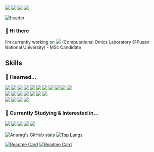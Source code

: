 <a href="https://www.instagram.com/do.hyen28/" target="_blank"><img src="https://img.shields.io/badge/do.hyen28%20-E4405F?style=for-the-badge&logo=instagram&logoColor=white"/></a>
<a href="https://twitter.com/i/flow/login?redirect_after_login=%2Fhwangdohyun9004" target="_blank"><img src="https://img.shields.io/badge/@hwangdohyun9004%20-000000?style=for-the-badge&logo=x&logoColor=white"/></a>
<a href="hdh1028@pusan.ac.kr" target="_blank"><img src="https://img.shields.io/badge/hdh1028@pusan.ac.kr%20-EA4335?style=for-the-badge&logo=Gmail&logoColor=white"/></a>
<a href="hdh1028@naver.com" target="_blank"><img src="https://img.shields.io/badge/hdh1028@naver.com%20-03C75A?style=for-the-badge&logo=Naver&logoColor=white"/></a>

![header](https://capsule-render.vercel.app/api?type=soft&height=300&color=000000&text=Welcome%20to%20Dohyun's%20Github!&fontColor=ffffff&fontSize=56&animation=fadeIn)

### 🍑 Hi there 
I’m currently working on <a href="https://pnucolab.com/" target="_blank"><img src="https://img.shields.io/badge/PNUCOLAB%20-F9AB00?style=for-the-badge&logoColor=white"/></a>
 (Computational Omics Laboratory @Pusan National University) - MSc Candidate

## Skills
### 📖 I learned...
<a target="_blank"><img src="https://img.shields.io/badge/Python-3776AB?style=for-the-badge&logo=Python&logoColor=FFFFFF"/></a>
<a target="_blank"><img src="https://img.shields.io/badge/JavaScript-F7DF1E?style=for-the-badge&logo=JavaScript&logoColor=FFFFFF"/></a>
<a target="_blank"><img src="https://img.shields.io/badge/Java-000000?style=for-the-badge&logo=OpenJDK&logoColor=FFFFFF"/></a>
<a target="_blank"><img src="https://img.shields.io/badge/html5-E34F26?style=for-the-badge&logo=html5&logoColor=FFFFFF"/></a>
<a target="_blank"><img src="https://img.shields.io/badge/css3-1572B6?style=for-the-badge&logo=css3&logoColor=FFFFFF"/></a>
<a target="_blank"><img src="https://img.shields.io/badge/svelte-FF3E00?style=for-the-badge&logo=svelte&logoColor=FFFFFF"/></a>
<a target="_blank"><img src="https://img.shields.io/badge/R-276DC3?style=for-the-badge&logo=R&logoColor=FFFFFF"/></a>
<a target="_blank"><img src="https://img.shields.io/badge/MATLAB-071D49?style=for-the-badge"/></a>
<a target="_blank"><img src="https://img.shields.io/badge/csharp-512BD4?style=for-the-badge&logo=csharp&logoColor=FFFFFF"/></a>
<a target="_blank"><img src="https://img.shields.io/badge/mysql-4479A1?style=for-the-badge&logo=mysql&logoColor=FFFFFF"/></a>
<a target="_blank"><img src="https://img.shields.io/badge/starUML-5C2D91?style=for-the-badge"/></a>
<br>
<a target="_blank"><img src="https://img.shields.io/badge/googlecolab-F9AB00?style=for-the-badge&logo=googlecolab&logoColor=FFFFFF"/></a>
<a target="_blank"><img src="https://img.shields.io/badge/github-000000?style=for-the-badge&logo=github&logoColor=FFFFFF"/></a>
<a target="_blank"><img src="https://img.shields.io/badge/git-F05032?style=for-the-badge&logo=git&logoColor=FFFFFF"/></a>
<a target="_blank"><img src="https://img.shields.io/badge/visualstudiocode-007ACC?style=for-the-badge&logo=visualstudiocode&logoColor=FFFFFF"/></a>
<a target="_blank"><img src="https://img.shields.io/badge/linux-FCC624?style=for-the-badge&logo=linux&logoColor=FFFFFF"/></a>
<a target="_blank"><img src="https://img.shields.io/badge/ubuntu-E95420?style=for-the-badge&logo=ubuntu&logoColor=FFFFFF"/></a>
<a target="_blank"><img src="https://img.shields.io/badge/anaconda-44A833?style=v&logo=anaconda&logoColor=FFFFFF"/></a>
<br>
<a target="_blank"><img src="https://img.shields.io/badge/adobephotoshop-31A8FF?style=for-the-badge&logo=adobephotoshop&logoColor=FFFFFF"/></a>
<a target="_blank"><img src="https://img.shields.io/badge/adobeillustrator-FF9A00?style=for-the-badge&logo=adobeillustrator&logoColor=FFFFFF"/></a>
<a target="_blank"><img src="https://img.shields.io/badge/clipstudio-A8B9CC?style=for-the-badge"/></a>
<a target="_blank"><img src="https://img.shields.io/badge/figma-F24E1E?style=for-the-badge&logo=figma&logoColor=FFFFFF"/></a>
<br>

### 📖 Currently Studying & Interested in...
<a target="_blank"><img src="https://img.shields.io/badge/ruby-CC342D?style=for-the-badge&logo=ruby&logoColor=FFFFFF"/></a>
<a target="_blank"><img src="https://img.shields.io/badge/jekyll-CC0000?style=for-the-badge&logo=jekyll&logoColor=FFFFFF"/></a>
<a target="_blank"><img src="https://img.shields.io/badge/bootstrap-7952B3?style=for-the-badge&logo=bootstrap&logoColor=FFFFFF"/></a>
<a target="_blank"><img src="https://img.shields.io/badge/django-092E20?style=for-the-badge&logo=django&logoColor=FFFFFF"/></a>
<a target="_blank"><img src="https://img.shields.io/badge/unity-000000?style=for-the-badge&logo=unity&logoColor=FFFFFF"/></a>
<br>
<br>
![Anurag's GitHub stats](https://github-readme-stats.vercel.app/api?username=HwangDoHyun28&theme=rose_pine&show_icons=true)
[![Top Langs](https://github-readme-stats.vercel.app/api/top-langs/?username=HwangDoHyun28&layout=donut&theme=rose_pine)](https://github.com/HwangDoHyun28) 


[![Readme Card](https://github-readme-stats.vercel.app/api/pin/?username=HwangDoHyun28&repo=HwangDoHyun28.github.io&theme=rose_pine)](https://github.com/HwangDoHyun28/HwangDoHyun28.github.io)
[![Readme Card](https://github-readme-stats.vercel.app/api/pin/?username=new-genes&repo=new-genes.github.io&theme=rose_pine&show_owner=true)](https://github.com/new-genes/new-genes.github.io)

<!--
**HwangDoHyun28/HwangDoHyun28** is a ✨ _special_ ✨ repository because its `README.md` (this file) appears on your GitHub profile.

Here are some ideas to get you started:

- 🔭 I’m currently working on ...
- 🌱 I’m currently learning ...
- 👯 I’m looking to collaborate on ...
- 🤔 I’m looking for help with ...
- 💬 Ask me about ...
- 📫 How to reach me: ...
- 😄 Pronouns: ...
- ⚡ Fun fact: ...
-->
